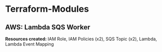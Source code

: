# Terraform-Modules

## AWS: Lambda SQS Worker

**Resources created:** IAM Role, IAM Policies (x2), SQS Topic (x2), Lambda, Lambda Event Mapping

